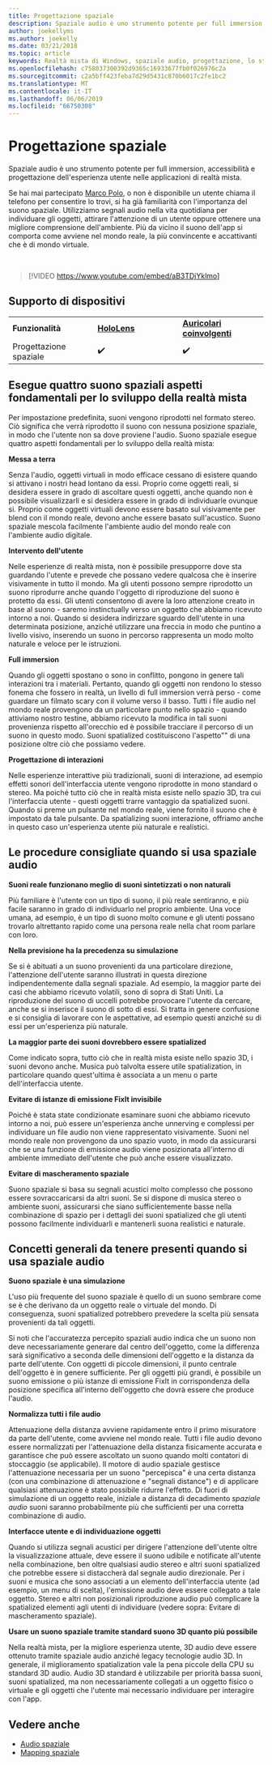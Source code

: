 ```yaml
---
title: Progettazione spaziale
description: Spaziale audio è uno strumento potente per full immersion, accessibilità e progettazione dell'esperienza utente nelle applicazioni di realtà mista.
author: joekellyms
ms.author: joekelly
ms.date: 03/21/2018
ms.topic: article
keywords: Realtà mista di Windows, spaziale audio, progettazione, lo stile
ms.openlocfilehash: c758037300392d9365c16933677fb0f026976c2a
ms.sourcegitcommit: c2a5bff423feba7d29d5431c870b6017c2fe1bc2
ms.translationtype: MT
ms.contentlocale: it-IT
ms.lasthandoff: 06/06/2019
ms.locfileid: "66750308"
---
```

# <a name="spatial-sound-design"></a>Progettazione spaziale

Spaziale audio è uno strumento potente per full immersion, accessibilità e progettazione dell'esperienza utente nelle applicazioni di realtà mista.

Se hai mai partecipato [Marco Polo](https://en.wikipedia.org/wiki/Marco_Polo_(game)), o non è disponibile un utente chiama il telefono per consentire lo trovi, si ha già familiarità con l'importanza del suono spaziale. Utilizziamo segnali audio nella vita quotidiana per individuare gli oggetti, attirare l'attenzione di un utente oppure ottenere una migliore comprensione dell'ambiente. Più da vicino il suono dell'app si comporta come avviene nel mondo reale, la più convincente e accattivanti che è di mondo virtuale.

<br>

> [!VIDEO https://www.youtube.com/embed/aB3TDjYklmo]

## <a name="device-support"></a>Supporto di dispositivi

<table>
    <colgroup>
    <col width="33%" />
    <col width="33%" />
    <col width="33%" />
    </colgroup>
    <tr>
        <td><strong>Funzionalità</strong></td>
        <td><a href="hololens-hardware-details.md"><strong>HoloLens</strong></a></td>
        <td><a href="immersive-headset-hardware-details.md"><strong>Auricolari coinvolgenti</strong></a></td>
    </tr>
     <tr>
        <td>Progettazione spaziale</td>
        <td>✔️</td>
        <td>✔️</td>
    </tr>
</table>


## <a name="four-key-things-spatial-sound-does-for-mixed-reality-development"></a>Esegue quattro suono spaziali aspetti fondamentali per lo sviluppo della realtà mista

Per impostazione predefinita, suoni vengono riprodotti nel formato stereo. Ciò significa che verrà riprodotto il suono con nessuna posizione spaziale, in modo che l'utente non sa dove proviene l'audio. Suono spaziale esegue quattro aspetti fondamentali per lo sviluppo della realtà mista:

**Messa a terra**

Senza l'audio, oggetti virtuali in modo efficace cessano di esistere quando si attivano i nostri head lontano da essi. Proprio come oggetti reali, si desidera essere in grado di ascoltare questi oggetti, anche quando non è possibile visualizzarli e si desidera essere in grado di individuarle ovunque si. Proprio come oggetti virtuali devono essere basato sul visivamente per blend con il mondo reale, devono anche essere basato sull'acustico. Suono spaziale mescola facilmente l'ambiente audio del mondo reale con l'ambiente audio digitale.

**Intervento dell'utente**

Nelle esperienze di realtà mista, non è possibile presupporre dove sta guardando l'utente e prevede che possano vedere qualcosa che è inserire visivamente in tutto il mondo. Ma gli utenti possono sempre riprodotto un suono riprodurre anche quando l'oggetto di riproduzione del suono è protetto da essi. Gli utenti consentono di avere la loro attenzione creato in base al suono - saremo instinctually verso un oggetto che abbiamo ricevuto intorno a noi. Quando si desidera indirizzare sguardo dell'utente in una determinata posizione, anziché utilizzare una freccia in modo che puntino a livello visivo, inserendo un suono in percorso rappresenta un modo molto naturale e veloce per le istruzioni.

**Full immersion**

Quando gli oggetti spostano o sono in conflitto, pongono in genere tali interazioni tra i materiali. Pertanto, quando gli oggetti non rendono lo stesso fonema che fossero in realtà, un livello di full immersion verrà perso - come guardare un filmato scary con il volume verso il basso. Tutti i file audio nel mondo reale provengono da un particolare punto nello spazio - quando attiviamo nostro testine, abbiamo ricevuto la modifica in tali suoni provenienza rispetto all'orecchio ed è possibile tracciare il percorso di un suono in questo modo. Suoni spatialized costituiscono l'aspetto"" di una posizione oltre ciò che possiamo vedere.

**Progettazione di interazioni**

Nelle esperienze interattive più tradizionali, suoni di interazione, ad esempio effetti sonori dell'interfaccia utente vengono riprodotte in mono standard o stereo. Ma poiché tutto ciò che in realtà mista esiste nello spazio 3D, tra cui l'interfaccia utente - questi oggetti trarre vantaggio da spatialized suoni. Quando si preme un pulsante nel mondo reale, viene fornito il suono che è impostato da tale pulsante. Da spatializing suoni interazione, offriamo anche in questo caso un'esperienza utente più naturale e realistici.

## <a name="best-practices-when-using-spatial-sound"></a>Le procedure consigliate quando si usa spaziale audio

**Suoni reale funzionano meglio di suoni sintetizzati o non naturali**

Più familiare è l'utente con un tipo di suono, il più reale sentiranno, e più facile saranno in grado di individuarlo nel proprio ambiente. Una voce umana, ad esempio, è un tipo di suono molto comune e gli utenti possano trovarlo altrettanto rapido come una persona reale nella chat room parlare con loro.

**Nella previsione ha la precedenza su simulazione**

Se si è abituati a un suono provenienti da una particolare direzione, l'attenzione dell'utente saranno illustrati in questa direzione indipendentemente dalla segnali spaziale. Ad esempio, la maggior parte dei casi che abbiamo ricevuto volatili, sono di sopra di Stati Uniti. La riproduzione del suono di uccelli potrebbe provocare l'utente da cercare, anche se si inserisce il suono di sotto di essi. Si tratta in genere confusione e si consiglia di lavorare con le aspettative, ad esempio questi anziché su di essi per un'esperienza più naturale.

**La maggior parte dei suoni dovrebbero essere spatialized**

Come indicato sopra, tutto ciò che in realtà mista esiste nello spazio 3D, i suoni devono anche. Musica può talvolta essere utile spatialization, in particolare quando quest'ultima è associata a un menu o parte dell'interfaccia utente.

**Evitare di istanze di emissione FixIt invisibile**

Poiché è stata state condizionate esaminare suoni che abbiamo ricevuto intorno a noi, può essere un'esperienza anche unnerving e complessi per individuare un file audio non viene rappresentato visivamente. Suoni nel mondo reale non provengono da uno spazio vuoto, in modo da assicurarsi che se una funzione di emissione audio viene posizionata all'interno di ambiente immediato dell'utente che può anche essere visualizzato.

**Evitare di mascheramento spaziale**

Suono spaziale si basa su segnali acustici molto complesso che possono essere sovraccaricarsi da altri suoni. Se si dispone di musica stereo o ambiente suoni, assicurarsi che siano sufficientemente basse nella combinazione di spazio per i dettagli dei suoni spatialized che gli utenti possono facilmente individuarli e mantenerli suona realistici e naturale.

## <a name="general-concepts-to-keep-in-mind-when-using-spatial-sound"></a>Concetti generali da tenere presenti quando si usa spaziale audio

**Suono spaziale è una simulazione**

L'uso più frequente del suono spaziale è quello di un suono sembrare come se è che derivano da un oggetto reale o virtuale del mondo. Di conseguenza, suoni spatialized potrebbero prevedere la scelta più sensata provenienti da tali oggetti.

Si noti che l'accuratezza percepito spaziali audio indica che un suono non deve necessariamente generare dal centro dell'oggetto, come la differenza sarà significativo a seconda delle dimensioni dell'oggetto e la distanza da parte dell'utente. Con oggetti di piccole dimensioni, il punto centrale dell'oggetto è in genere sufficiente. Per gli oggetti più grandi, è possibile un suono emissione o più istanze di emissione FixIt in corrispondenza della posizione specifica all'interno dell'oggetto che dovrà essere che produce l'audio.

**Normalizza tutti i file audio**

Attenuazione della distanza avviene rapidamente entro il primo misuratore da parte dell'utente, come avviene nel mondo reale. Tutti i file audio devono essere normalizzati per l'attenuazione della distanza fisicamente accurata e garantisce che può essere ascoltato un suono quando molti contatori di stoccaggio (se applicabile). Il motore di audio spaziale gestisce l'attenuazione necessaria per un suono "percepisca" è una certa distanza (con una combinazione di attenuazione e "segnali distance") e di applicare qualsiasi attenuazione è stato possibile ridurre l'effetto. Di fuori di simulazione di un oggetto reale, iniziale a distanza di decadimento *spaziale audio* suoni saranno probabilmente più che sufficienti per una corretta combinazione di audio.

**Interfacce utente e di individuazione oggetti**

Quando si utilizza segnali acustici per dirigere l'attenzione dell'utente oltre la visualizzazione attuale, deve essere il suono udibile e notificate all'utente nella combinazione, ben oltre qualsiasi audio stereo e altri suoni spatialized che potrebbe essere si distaccherà dal segnale audio direzionale. Per i suoni e musica che sono associati a un elemento dell'interfaccia utente (ad esempio, un menu di scelta), l'emissione audio deve essere collegato a tale oggetto. Stereo e altri non posizionali riproduzione audio può complicare la spatialized elementi agli utenti di individuare (vedere sopra: Evitare di mascheramento spaziale).

**Usare un suono spaziale tramite standard suono 3D quanto più possibile**

Nella realtà mista, per la migliore esperienza utente, 3D audio deve essere ottenuto tramite spaziale audio anziché legacy tecnologie audio 3D. In generale, il miglioramento spatialization vale la pena piccole della CPU su standard 3D audio. Audio 3D standard è utilizzabile per priorità bassa suoni, suoni spatialized, ma non necessariamente collegati a un oggetto fisico o virtuale e gli oggetti che l'utente mai necessario individuare per interagire con l'app.

## <a name="see-also"></a>Vedere anche
* [Audio spaziale](spatial-sound.md)
* [Mapping spaziale](spatial-mapping.md)
